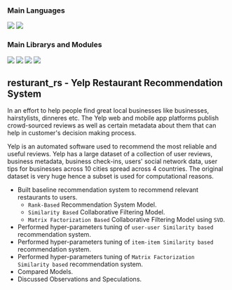### Main Languages
<p>
<img src="https://img.shields.io/badge/python-3670A0?style=for-the-badge&logo=python&logoColor=ffdd54">
<img src="https://img.shields.io/badge/Markdown-000000?style=for-the-badge&logo=markdown&logoColor=white"></p>

### Main Librarys and Modules
<p><img src="https://img.shields.io/badge/numpy-%23013243.svg?style=for-the-badge&logo=numpy&logoColor=white">
<img src="https://img.shields.io/badge/pandas-%23150458.svg?style=for-the-badge&logo=pandas&logoColor=white">
<img src="https://img.shields.io/badge/scikit--learn-%23F7931E.svg?style=for-the-badge&logo=scikit-learn&logoColor=white">
<img src="https://img.shields.io/badge/SciPy-%230C55A5.svg?style=for-the-badge&logo=scipy&logoColor=%white">
</p>

## resturant_rs - Yelp Restaurant Recommendation System
In an effort to help people find great local businesses like businesses, hairstylists, dinneres etc. The Yelp web and mobile app platforms publish crowd-sourced reviews as well as certain metadata about them that can help in customer's decision making process. 

Yelp is an automated software used to recommend the most reliable and useful reviews. Yelp has a large dataset of a collection of user reviews, business metadata, business check-ins, users' social network data, user tips for businesses across 10 cities spread across 4 countries. The original dataset is very huge hence a subset is used for computational reasons.

- Built baseline recommendation system to recommend relevant restaurants to users.
  - `Rank-Based` Recommendation System Model.
  - `Similarity Based` Collaborative Filtering Model.
  - `Matrix Factorization Based` Collaborative Filtering Model using `SVD`.
- Performed hyper-parameters tuning of `user-user Similarity based` recommendation system.
- Performed hyper-parameters tuning of `item-item Similarity based` recommendation system.
- Performed hyper-parameters tuning of `Matrix Factorization Similarity based` recommendation system.
- Compared Models.
- Discussed Observations and Speculations.
